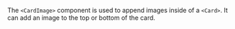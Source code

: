 The `<CardImage>` component is used to append images inside of a `<Card>`. It can add an image to the top or bottom of the card.
